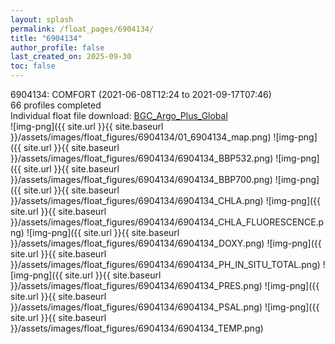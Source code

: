 ```yaml
---
layout: splash
permalink: /float_pages/6904134/
title: "6904134"
author_profile: false
last_created_on: 2025-09-30
toc: false
---
```

 
6904134: COMFORT (2021-06-08T12:24 to 2021-09-17T07:46)\
66 profiles completed\
Individual float file download: [BGC_Argo_Plus_Global](https://ftp.soest.hawaii.edu/bgc_argo_plus/Individual_Floats/outliers_removed/6904134_Sprof_processed.nc)\
![img-png]({{ site.url }}{{ site.baseurl }}/assets/images/float_figures/6904134/01_6904134_map.png)
![img-png]({{ site.url }}{{ site.baseurl }}/assets/images/float_figures/6904134/6904134_BBP532.png)
![img-png]({{ site.url }}{{ site.baseurl }}/assets/images/float_figures/6904134/6904134_BBP700.png)
![img-png]({{ site.url }}{{ site.baseurl }}/assets/images/float_figures/6904134/6904134_CHLA.png)
![img-png]({{ site.url }}{{ site.baseurl }}/assets/images/float_figures/6904134/6904134_CHLA_FLUORESCENCE.png)
![img-png]({{ site.url }}{{ site.baseurl }}/assets/images/float_figures/6904134/6904134_DOXY.png)
![img-png]({{ site.url }}{{ site.baseurl }}/assets/images/float_figures/6904134/6904134_PH_IN_SITU_TOTAL.png)
![img-png]({{ site.url }}{{ site.baseurl }}/assets/images/float_figures/6904134/6904134_PRES.png)
![img-png]({{ site.url }}{{ site.baseurl }}/assets/images/float_figures/6904134/6904134_PSAL.png)
![img-png]({{ site.url }}{{ site.baseurl }}/assets/images/float_figures/6904134/6904134_TEMP.png)
